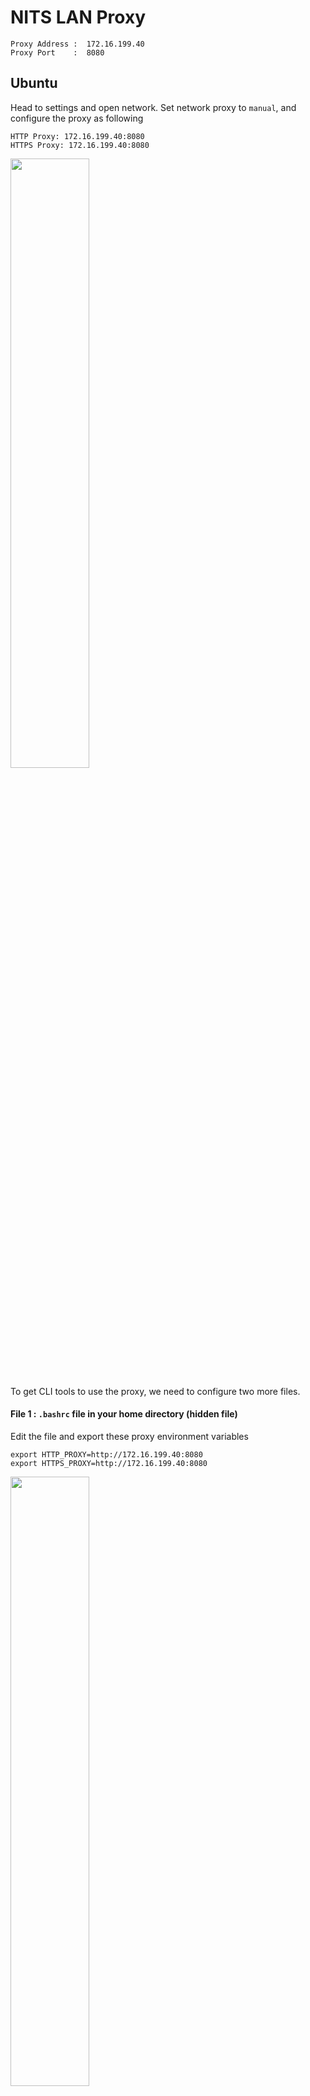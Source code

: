 # NITS LAN Proxy
```
Proxy Address :  172.16.199.40
Proxy Port    :  8080
```

## Ubuntu

Head to settings and open network.
Set network proxy to `manual`, and configure the proxy as following
```
HTTP Proxy: 172.16.199.40:8080
HTTPS Proxy: 172.16.199.40:8080
```

<img width="50%" src="https://user-images.githubusercontent.com/23384886/161261232-607e482f-9e9d-43e7-9470-8cd7c7acf28f.png"/>


To get CLI tools to use the proxy, we need to configure two more files.

#### File 1 : `.bashrc` file in your home directory (hidden file)

Edit the file and export these proxy environment variables
```
export HTTP_PROXY=http://172.16.199.40:8080
export HTTPS_PROXY=http://172.16.199.40:8080
 ```
 
 <img width="50%" src="https://user-images.githubusercontent.com/23384886/161261536-725a9678-9f02-4eb7-966d-c1ea96c4e87f.png"/>

#### File 2 : `/etc/apt/apt.conf` 

If the file doesn't exist, create it and add these two lines in the apt.conf file:
```
Acquire::http::proxy "http://172.16.199.40:8080/"
Acquire::https::proxy "http://172.16.199.40:8080/"
```
*Note: Don't confuse `apt.conf.d` with `apt.conf`*

### Router
Add the network gateway IP in ignore list to access you router configuration interface.

### WhatsApp Mobile
WhatsApp doesn't use network proxy settings and there's no configuration in the app to set a proxy \
so you'll have to use a 3rd party proxy or VPN app. Some free apps include\
...
College Proxy
openVPN
ProxyDroid(root needed)
...

### Telegram
Telegram desktop apps have proxy configuration options built-in.\
Telegram mobile app has the option to set only SOCKS5 and MTProto proxy. \
To configure **http** proxy, use Telegram X.


